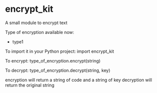 # encrypt_kit
A small module to encrypt text

Type of encryption available now:
  - type1

To import it in your Python project:
import encrypt_kit

To encrypt:
type_of_encryption.encrypt(string)

To decrypt:
type_of_encryption.decrypt(string, key)

encryption will return a string of code and a string of key
decryption will return the original string
